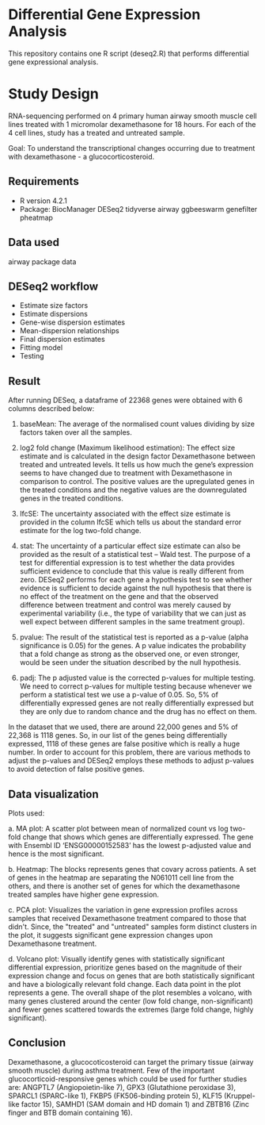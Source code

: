 # Differential Gene Expression Analysis
This repository contains one R script (deseq2.R) that performs differential gene expressional analysis.

# Study Design
RNA-sequencing performed on 4 primary human airway smooth muscle cell lines treated with 1 micromolar dexamethasone for 18 hours.
For each of the 4 cell lines, study has a treated and untreated sample.

Goal: To understand the transcriptional changes occurring due to treatment with dexamethasone - a glucocorticosteroid.


## Requirements
- R version 4.2.1
- Package:
BiocManager
DESeq2 
tidyverse
airway
ggbeeswarm
genefilter
pheatmap

## Data used
airway package data

## DESeq2 workflow
- Estimate size factors
- Estimate dispersions
- Gene-wise dispersion estimates
- Mean-dispersion relationships
- Final dispersion estimates
- Fitting model
- Testing

## Result
After running DESeq, a dataframe of 22368 genes were obtained with 6 columns described below:

1. baseMean: The average of the normalised count values dividing by size factors taken over all the samples.

2. log2 fold change (Maximum likelihood estimation): The effect size estimate and is calculated in the design factor Dexamethasone between treated and untreated levels. 
   It tells us how much the gene’s expression seems to have changed due to treatment with Dexamethasone in comparison to control.
   The positive values are the upregulated genes in the treated conditions and the negative values are the downregulated genes in the treated conditions.

3. lfcSE: The uncertainty associated with the effect size estimate is provided in the column lfcSE which tells us about the standard error estimate for the log two-fold change.

4. stat: The uncertainty of a particular effect size estimate can also be provided as the result of a statistical test – Wald test.
   The purpose of a test for differential expression is to test whether the data provides sufficient evidence to conclude that this value is really different from zero.
   DESeq2 performs for each gene a hypothesis test to see whether evidence is sufficient to decide against the null hypothesis that there is no effect of the treatment on the gene and that the observed          
   difference between treatment and control was merely caused by experimental variability (i.e., the type of variability that we can just as well expect between different samples in the same treatment group).
   
5. pvalue: The result of the statistical test is reported as a p-value (alpha significance is 0.05) for the genes.
   A p value indicates the probability that a fold change as strong as the observed one, or even stronger, would be seen under the situation described by the null hypothesis.

6. padj: The p adjusted value is the corrected p-values for multiple testing.
   We need to correct p-values for multiple testing because whenever we perform a statistical test we use a p-value of 0.05.
   So, 5% of differentially expressed genes are not really differentially expressed but they are only due to random chance and the drug has no effect on them.

In the dataset that we used, there are around 22,000 genes and 5% of 22,368 is 1118 genes. 
So, in our list of the genes being differentially expressed, 1118 of these genes are false positive which is really a huge number. 
In order to account for this problem, there are various methods to adjust the p-values and DESeq2 employs these methods to adjust p-values to avoid detection of false positive genes.


## Data visualization 
Plots used:

   a. MA plot: A scatter plot between mean of normalized count vs log two-fold change that shows which genes are differentially expressed.
      The gene with Ensembl ID ‘ENSG00000152583’ has the lowest p-adjusted value and hence is the most significant.
   
   b. Heatmap: The blocks represents genes that covary across patients.
      A set of genes in the heatmap are separating the N061011 cell line from the others, and there is another set of genes for which the dexamethasone treated samples have higher gene expression.
   
   c. PCA plot: Visualizes the variation in gene expression profiles across samples that received Dexamethasone treatment compared to those that didn't.
      Since, the "treated" and "untreated" samples form distinct clusters in the plot, it suggests significant gene expression changes upon Dexamethasone treatment. 

   d. Volcano plot: Visually identify genes with statistically significant differential expression, prioritize genes based on the magnitude of their expression change and
      focus on genes that are both statistically significant and have a biologically relevant fold change.
      Each data point in the plot represents a gene.
      The overall shape of the plot resembles a volcano, with many genes clustered around the center (low fold change, non-significant) and
      fewer genes scattered towards the extremes (large fold change, highly significant).
   
   
## Conclusion
Dexamethasone, a glucocoticosteroid can target the primary tissue (airway smooth muscle) during asthma treatment. Few of the important glucocorticoid-responsive genes which could be used for further studies are:
ANGPTL7 (Angiopoietin-like 7), GPX3 (Glutathione peroxidase 3), SPARCL1 (SPARC-like 1), FKBP5 (FK506-binding protein 5), KLF15 (Kruppel-like factor 15), SAMHD1 (SAM domain and HD domain 1)	and 
ZBTB16 (Zinc finger and BTB domain containing 16).
